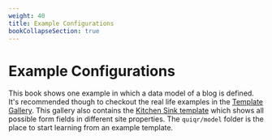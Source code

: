 ```yaml
---
weight: 40
title: Example Configurations
bookCollapseSection: true
---
```


# Example Configurations

This book shows one example in which a data model of a blog is defined. It's
recommended though to checkout the real life examples in the [Template
Gallery](https://quiqr.github.io/quiqr-community-templates/). This gallery also
contains the [Kitchen Sink
template](https://github.com/quiqr/quiqr-template-kitchen-sink) which shows all
possible form fields in different site properties. The `quiqr/model` folder is
the place to start learning from an example template.
